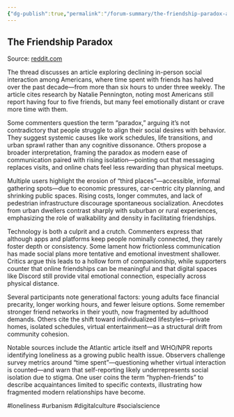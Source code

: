 ```yaml
---
{"dg-publish":true,"permalink":"/forum-summary/the-friendship-paradox-americans-now-spend-less-than-three-hours-a-week-with-friends-compared-with-more-than-six-hours-a-decade-ago-instead-we-re-spending-ever-more-time-alone/","title":"The Friendship Paradox: 'Americans now spend less than three hours a week with friends, compared with more than six hours a decade ago. Instead, we’re spending ever more time alone.'","tags":["article","summary"],"created":"2025-07-06T09:30:32.116+07:00","updated":"2025-07-06T10:57:25.360+07:00"}
---
```



## The Friendship Paradox  

Source: [reddit.com](https://old.reddit.com/r/science/comments/1fhzzll/the_friendship_paradox_americans_now_spend_less/)

The thread discusses an article exploring declining in-person social interaction among Americans, where time spent with friends has halved over the past decade—from more than six hours to under three weekly. The article cites research by Natalie Pennington, noting most Americans still report having four to five friends, but many feel emotionally distant or crave more time with them.

Some commenters question the term “paradox,” arguing it’s not contradictory that people struggle to align their social desires with behavior. They suggest systemic causes like work schedules, life transitions, and urban sprawl rather than any cognitive dissonance. Others propose a broader interpretation, framing the paradox as modern ease of communication paired with rising isolation—pointing out that messaging replaces visits, and online chats feel less rewarding than physical meetups.

Multiple users highlight the erosion of “third places”—accessible, informal gathering spots—due to economic pressures, car-centric city planning, and shrinking public spaces. Rising costs, longer commutes, and lack of pedestrian infrastructure discourage spontaneous socialization. Anecdotes from urban dwellers contrast sharply with suburban or rural experiences, emphasizing the role of walkability and density in facilitating friendships.

Technology is both a culprit and a crutch. Commenters express that although apps and platforms keep people nominally connected, they rarely foster depth or consistency. Some lament how frictionless communication has made social plans more tentative and emotional investment shallower. Critics argue this leads to a hollow form of companionship, while supporters counter that online friendships can be meaningful and that digital spaces like Discord still provide vital emotional connection, especially across physical distance.

Several participants note generational factors: young adults face financial precarity, longer working hours, and fewer leisure options. Some remember stronger friend networks in their youth, now fragmented by adulthood demands. Others cite the shift toward individualized lifestyles—private homes, isolated schedules, virtual entertainment—as a structural drift from community cohesion.

Notable sources include the Atlantic article itself and WHO/NPR reports identifying loneliness as a growing public health issue. Observers challenge survey metrics around “time spent”—questioning whether virtual interaction is counted—and warn that self-reporting likely underrepresents social isolation due to stigma. One user coins the term “hyphen-friends” to describe acquaintances limited to specific contexts, illustrating how fragmented modern relationships have become.

#loneliness #urbanism #digitalculture #socialscience

